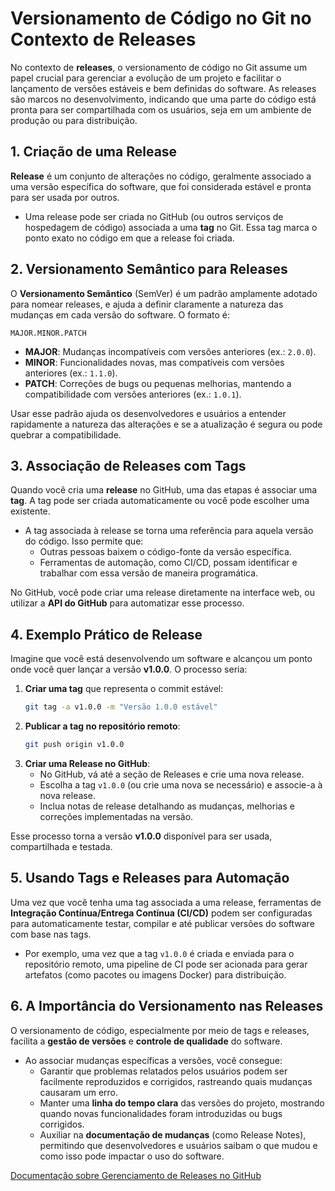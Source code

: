 # Versionamento de Código no Git no Contexto de Releases

No contexto de **releases**, o versionamento de código no Git assume um papel crucial para gerenciar a evolução de um projeto e facilitar o lançamento de versões estáveis e bem definidas do software. As releases são marcos no desenvolvimento, indicando que uma parte do código está pronta para ser compartilhada com os usuários, seja em um ambiente de produção ou para distribuição.

## 1. Criação de uma Release

**Release** é um conjunto de alterações no código, geralmente associado a uma versão específica do software, que foi considerada estável e pronta para ser usada por outros.

- Uma release pode ser criada no GitHub (ou outros serviços de hospedagem de código) associada a uma **tag** no Git. Essa tag marca o ponto exato no código em que a release foi criada.

## 2. Versionamento Semântico para Releases

O **Versionamento Semântico** (SemVer) é um padrão amplamente adotado para nomear releases, e ajuda a definir claramente a natureza das mudanças em cada versão do software. O formato é:

```
MAJOR.MINOR.PATCH
```

- **MAJOR**: Mudanças incompatíveis com versões anteriores (ex.: `2.0.0`).
- **MINOR**: Funcionalidades novas, mas compatíveis com versões anteriores (ex.: `1.1.0`).
- **PATCH**: Correções de bugs ou pequenas melhorias, mantendo a compatibilidade com versões anteriores (ex.: `1.0.1`).

Usar esse padrão ajuda os desenvolvedores e usuários a entender rapidamente a natureza das alterações e se a atualização é segura ou pode quebrar a compatibilidade.

## 3. Associação de Releases com Tags

Quando você cria uma **release** no GitHub, uma das etapas é associar uma **tag**. A tag pode ser criada automaticamente ou você pode escolher uma existente.

- A tag associada à release se torna uma referência para aquela versão do código. Isso permite que:
  - Outras pessoas baixem o código-fonte da versão específica.
  - Ferramentas de automação, como CI/CD, possam identificar e trabalhar com essa versão de maneira programática.

No GitHub, você pode criar uma release diretamente na interface web, ou utilizar a **API do GitHub** para automatizar esse processo.

## 4. Exemplo Prático de Release

Imagine que você está desenvolvendo um software e alcançou um ponto onde você quer lançar a versão **v1.0.0**. O processo seria:

1. **Criar uma tag** que representa o commit estável:
   ```bash
   git tag -a v1.0.0 -m "Versão 1.0.0 estável"
   ```
2. **Publicar a tag no repositório remoto**:
   ```bash
   git push origin v1.0.0
   ```
3. **Criar uma Release no GitHub**:
   - No GitHub, vá até a seção de Releases e crie uma nova release.
   - Escolha a tag `v1.0.0` (ou crie uma nova se necessário) e associe-a à nova release.
   - Inclua notas de release detalhando as mudanças, melhorias e correções implementadas na versão.

Esse processo torna a versão **v1.0.0** disponível para ser usada, compartilhada e testada.

## 5. Usando Tags e Releases para Automação

Uma vez que você tenha uma tag associada a uma release, ferramentas de **Integração Contínua/Entrega Contínua (CI/CD)** podem ser configuradas para automaticamente testar, compilar e até publicar versões do software com base nas tags.

- Por exemplo, uma vez que a tag `v1.0.0` é criada e enviada para o repositório remoto, uma pipeline de CI pode ser acionada para gerar artefatos (como pacotes ou imagens Docker) para distribuição.

## 6. A Importância do Versionamento nas Releases

O versionamento de código, especialmente por meio de tags e releases, facilita a **gestão de versões** e **controle de qualidade** do software.

- Ao associar mudanças específicas a versões, você consegue:
  - Garantir que problemas relatados pelos usuários podem ser facilmente reproduzidos e corrigidos, rastreando quais mudanças causaram um erro.
  - Manter uma **linha do tempo clara** das versões do projeto, mostrando quando novas funcionalidades foram introduzidas ou bugs corrigidos.
  - Auxiliar na **documentação de mudanças** (como Release Notes), permitindo que desenvolvedores e usuários saibam o que mudou e como isso pode impactar o uso do software.

[Documentação sobre Gerenciamento de Releases no GitHub](https://docs.github.com/pt/repositories/releasing-projects-on-github/managing-releases-in-a-repository)
